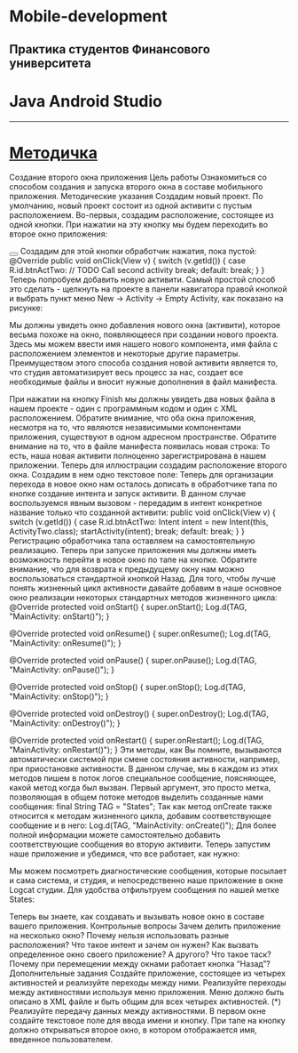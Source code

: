 # Mobile-development


## Практика студентов Финансового университета


# Java Android Studio
__________________________________________

# [Методичка](http://koroteev.site/md/)


Создание второго окна приложения
Цель работы
Ознакомиться со способом создания и запуска второго окна в составе мобильного приложения. 
Методические указания
Создадим новый проект. По умолчанию, новый проект состоит из одной активити с пустым расположением. 
Во-первых, создадим расположение, состоящее из одной кнопки. При нажатии на эту кнопку мы будем переходить во второе окно приложения:
<?xml version="1.0" encoding="utf-8"?>
<LinearLayout
   xmlns:android="http://schemas.android.com/apk/res/android"
   android:orientation="vertical"
   android:layout_width="fill_parent"
   android:layout_height="fill_parent">
   <Button
       android:layout_width="wrap_content"
       android:layout_height="wrap_content"
       android:text="Go to Activity Two"
       android:id="@+id/btnActTwo">
   </Button>
</LinearLayout>
Создадим для этой кнопки обработчик нажатия, пока пустой:
@Override
public void onClick(View v) {
   switch (v.getId()) {
       case R.id.btnActTwo:
           // TODO Call second activity
           break;
       default:
           break;
   }
}
Теперь попробуем добавить новую активити. Самый простой способ это сделать - щелкнуть на проекте в панели навигатора правой кнопкой и выбрать пункт меню New -> Activity -> Empty Activity, как показано на рисунке:

Мы должны увидеть окно добавления нового окна (активити), которое весьма похоже на окно, появляющееся при создании нового проекта. Здесь мы можем ввести имя нашего нового компонента, имя файла с расположением элементов и некоторые другие параметры. Преимуществом этого способа создания новой активити является то, что студия автоматизирует весь процесс за нас, создает все необходимые файлы и вносит нужные дополнения в файл манифеста. 

При нажатии на кнопку Finish мы должны увидеть два новых файла в нашем проекте - один с программным кодом и один с XML расположением. Обратите внимание, что оба окна приложения, несмотря на то, что являются независимыми компонентами приложения, существуют в одном адресном пространстве. 
Обратите внимание на то, что в файле манифеста появилась новая строка:
<activity android:name=".ActivityTwo"></activity>
То есть, наша новая активити полноценно зарегистрирована в нашем приложении.
Теперь для иллюстрации создадим расположение второго окна. Создадим в нем одно текстовое поле:
<LinearLayout
   xmlns:android="http://schemas.android.com/apk/res/android"
   android:orientation="vertical"
   android:layout_width="match_parent"
   android:layout_height="match_parent">
   <TextView
       android:id="@+id/textView1"
       android:layout_width="wrap_content"
       android:layout_height="wrap_content"
       android:text="This is Activity Two">
   </TextView>
</LinearLayout>
Теперь для организации перехода в новое окно нам осталось дописать в обработчике тапа по кнопке создание интента и запуск активити. В данном случае воспользуемся явным вызовом - передадим в интент конкретное название только что созданной активити:
public void onClick(View v) {
   switch (v.getId()) {
       case R.id.btnActTwo:
           Intent intent = new Intent(this, ActivityTwo.class);
           startActivity(intent);
           break;
       default:
           break;
   }
}
Регистрацию обработчика тапа оставляем на самостоятельную реализацию.
Теперь при запуске приложения мы должны иметь возможность перейти в новое окно по тапе на кнопке. Обратите внимание, что для возврата к предыдущему окну нам можно воспользоваться стандартной кнопкой Назад. 
Для того, чтобы лучше понять жизненный цикл активности давайте добавим в наше основное окно реализации некоторых стандартных методов жизненного цикла:
@Override
protected void onStart() {
   super.onStart();
   Log.d(TAG, "MainActivity: onStart()");
}

@Override
protected void onResume() {
   super.onResume();
   Log.d(TAG, "MainActivity: onResume()");
}

@Override
protected void onPause() {
   super.onPause();
   Log.d(TAG, "MainActivity: onPause()");
}

@Override
protected void onStop() {
   super.onStop();
   Log.d(TAG, "MainActivity: onStop()");
}

@Override
protected void onDestroy() {
   super.onDestroy();
   Log.d(TAG, "MainActivity: onDestroy()");
}

@Override
   protected void onRestart() {
       super.onRestart();
       Log.d(TAG, "MainActivity: onRestart()");
}
Эти методы, как Вы помните, вызываются автоматически системой при смене состояния активности, например, при приостановке активности. В данном случае, мы в каждом из этих методов пишем в поток логов специальное сообщение, поясняющее, какой метод когда был вызван. Первый аргумент, это просто метка, позволяющая в общем потоке методов выделить созданные нами сообщения:
final String TAG = "States";
Так как метод onCreate также относится к методам жизненного цикла, добавим соответствующее сообщение и в него:
Log.d(TAG, "MainActivity: onCreate()");
Для более полной информации можете самостоятельно добавить соответствующие сообщения во вторую активити.
Теперь запустим наше приложение и убедимся, что все работает, как нужно:




Мы можем посмотреть диагностические сообщения, которые посылает и сама система, и студия, и непосредственно наше приложение в окне Logcat студии. Для удобства отфильтруем сообщения по нашей метке States:

Теперь вы знаете, как создавать и вызывать новое окно в составе вашего приложения. 
Контрольные вопросы
Зачем делить приложение на несколько окно? Почему нельзя использовать разные расположения?
Что такое интент и зачем он нужен?
Как вызвать определенное окно своего приложение? А другого?
Что такое таск? Почему при перемещении между окнами работает кнопка “Назад”?
Дополнительные задания
Создайте приложение, состоящее из четырех активностей и реализуйте переходы между ними. 
Реализуйте переходы между активностями используя меню приложения. Меню должно быть описано в XML файле и быть общим для всех четырех активностей. 
(*) Реализуйте передачу данных между активностями. В первом окне создайте текстовое поле для ввода имени и кнопку. При тапе на кнопку должно открываться второе окно, в котором отображается имя, введенное пользователем.
